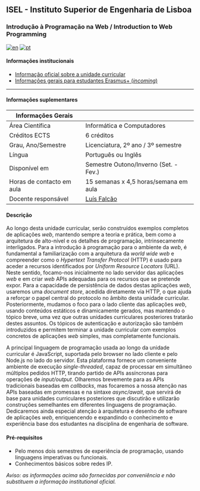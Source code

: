 ## ISEL - Instituto Superior de Engenharia de Lisboa
### Introdução à Programação na Web  / Introduction to Web Programming
[![en](https://img.shields.io/badge/lang-en-red.svg)](https://github.com/isel-leic-ipw/info/blob/main/README.md)
[![pt](https://img.shields.io/badge/lang-pt-green.svg)](https://github.com/isel-leic-ipw/info/blob/main/README.pt.md)

#### Informações institucionais
* [Informação oficial sobre a unidade curricular](https://www.isel.pt/leic/introducao-programacao-na-web)
* [Informações gerais para estudantes Erasmus+ (*incoming*)](https://www.isel.pt/ensino/programas-de-mobilidade/erasmus-alunos-incoming/informacoes-gerais)

---

#### Informações suplementares

| Informações Gerais        |                                           |
|---------------------------|-------------------------------------------|
| Área Científica           | Informática e Computadores                |
| Créditos ECTS             | 6 créditos                                |
| Grau, Ano/Semestre        | Licenciatura, 2º ano / 3º semestre        |
| Língua                    | Português ou Inglês                       |
| Disponível em             | Semestre Outono/Inverno (Set. - Fev.)     |
| Horas de contacto em aula | 15 semanas x 4,5 horas/semana em aula     |
| Docente responsável       | [Luís Falcão](mailto:luis.falcao@isel.pt) |

#### Descrição
Ao longo desta unidade curricular, serão construídos exemplos completos de aplicações *web*, mantendo sempre a teoria e prática, bem como a arquitetura de alto-nível e os detalhes de programação, intrinsecamente interligados. Para a introdução à programação para o ambiente da *web*, é fundamental a familiarização com a arquitetura da *world wide web* e compreender como o *Hypertext Transfer Protocol* (HTTP) é usado para aceder a recursos identificados por *Uniform Resource Locators* (URL). Neste sentido, focamo-nos inicialmente no lado servidor das aplicações *web* e em criar *web* APIs adequadas para os recursos que se pretende expor. Para a capacidade de persistência de dados destas aplicações *web*, usaremos uma *document store*, acedida diretamente via HTTP, o que ajuda a reforçar o papel central do protocolo no âmbito desta unidade curricular. Posteriormente, mudamos o foco para o lado cliente das aplicações *web*, usando conteúdos estáticos e dinamicamente gerados, mas mantendo o tópico breve, uma vez que outras unidades curriculares posteriores tratarão destes assuntos. Os tópicos de autenticação e autorização são também introduzidos e permitem terminar a unidade curricular com exemplos concretos de aplicações *web* simples, mas completamente funcionais.   
 
A principal linguagem de programação usada ao longo da unidade curricular é JavaScript, suportada pelo browser no lado cliente e pelo Node.js no lado do servidor. Esta plataforma fornece um conveniente ambiente de execução *single-threaded*, capaz de processar em simultâneo múltiplos pedidos HTTP, tirando partido de APIs assíncronas para operações de *input/output*. Olharemos brevemente para as APIs tradicionais baseadas em *callbacks*, mas focaremos a nossa atenção nas APIs baseadas em promessas e na sintaxe *async/await*, que servirá de base para unidades curriculares posteriores que discutirão e utilizarão construções semelhantes em diferentes linguagens de programação. Dedicaremos ainda especial atenção à arquitetura e desenho de software de aplicações *web*, enriquencendo e expandindo o conhecimento e experiência base dos estudantes na disciplina de engenharia de software.

#### Pré-requisitos
* Pelo menos dois semestres de experiência de programação, usando linguagens imperativas ou funcionais.
* Conhecimentos básicos sobre redes IP.

*Aviso: as informações acima são fornecidas por conveniência e não substituem a informação institutional oficial.*
